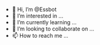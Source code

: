 - 👋 Hi, I’m @Essbot
- 👀 I’m interested in ...
- 🌱 I’m currently learning ...
- 💞️ I’m looking to collaborate on ...
- 📫 How to reach me ...

<!---
Essbot/Essbot is a ✨ special ✨ repository because its `README.md` (this file) appears on your GitHub profile.
You can click the Preview link to take a look at your changes.
--->
